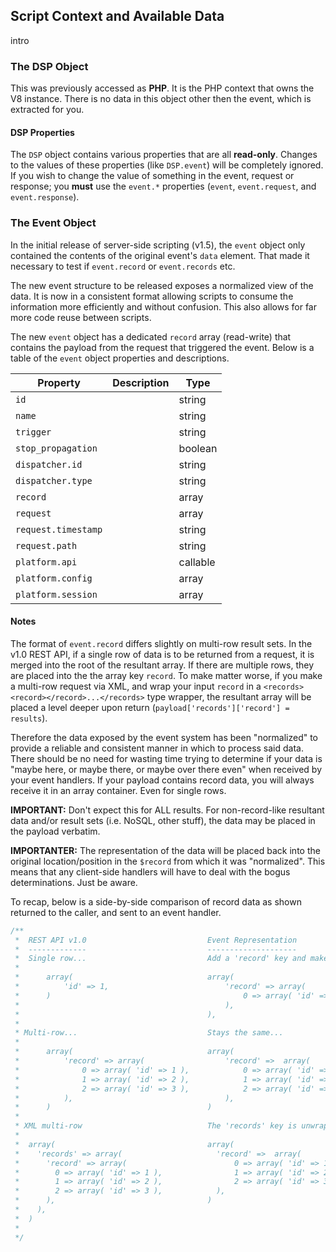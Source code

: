 ## Script Context and Available Data

intro

### The DSP Object

This was previously accessed as **PHP**. It is the PHP context that owns the V8 instance. There is no data in this object other then the event, which is extracted for you.

#### DSP Properties

The `DSP` object contains various properties that are all **read-only**. Changes to the values of these properties (like `DSP.event`) will be completely ignored. If you wish to change the value of something in the event, request or response; you **must** use the `event.*` properties (`event`, `event.request`, and `event.response`). 

### The Event Object

In the initial release of server-side scripting (v1.5), the `event` object only contained the contents of the original event's `data` element. That made it necessary to test if `event.record` or `event.records` etc.

The new event structure to be released exposes a normalized view of the data. It is now in a consistent format allowing scripts to consume the information more efficiently and without confusion. This also allows for far more code reuse between scripts.

The new `event` object has a dedicated `record` array (read-write) that contains the payload from the request that triggered the event. Below is a table of the `event` object properties and descriptions.

|Property|Description|Type|
|--------|-----------|----|
|<code>id</code>||string|
|<code>name</code>||string|
|<code>trigger</code>||string|
|<code>stop_propagation</code>||boolean|
|<code>dispatcher.id</code>||string|
|<code>dispatcher.type</code>||string|
|<code>record</code>||array|
|<code>request</code>||array|
|<code>request.timestamp</code>||string|
|<code>request.path</code>||string|
|<code>platform.api</code>||callable|
|<code>platform.config</code>||array|
|<code>platform.session</code>||array|

#### Notes

The format of `event.record` differs slightly on multi-row result sets. In the v1.0 REST API, if a single row of data is to be returned from a request, it is merged into the root of the resultant array. If there are multiple rows, they are placed into the the array key `record`. To make matter worse, if you make a multi-row request via XML, and wrap your input `record` in a `<records><record></record>...</records>` type wrapper, the resultant array will be placed a level deeper upon return (`payload['records']['record'] = results`).

Therefore the data exposed by the event system has been "normalized" to provide a reliable and consistent manner in which to process said data. There should be no need for wasting time trying to determine if your data is "maybe here, or maybe there, or maybe over there even" when received by your event handlers. If your payload contains record data, you will always receive it in an array container. Even for single rows.

**IMPORTANT:** Don't expect this for ALL results. For non-record-like resultant data and/or result sets (i.e. NoSQL, other stuff), the data may be placed in the payload verbatim.

**IMPORTANTER:** The representation of the data will be placed back into the original location/position in the `$record` from which it was "normalized". This means that any client-side handlers will have to deal with the bogus determinations. Just be aware.

To recap, below is a side-by-side comparison of record data as shown returned to the caller, and sent to an event handler.

```php
/**
 *  REST API v1.0                           Event Representation
 *  -------------                           --------------------
 *  Single row...                           Add a 'record' key and make it look like a multi-row
 *
 *      array(                              array(
 *          'id' => 1,                          'record' => array(
 *      )                                           0 => array( 'id' => 1, ),
 *                                              ),
 *                                          ),
 *
 * Multi-row...                             Stays the same...
 *
 *      array(                              array(
 *          'record' => array(                  'record' =>  array(
 *              0 => array( 'id' => 1 ),            0 => array( 'id' => 1 ),
 *              1 => array( 'id' => 2 ),            1 => array( 'id' => 2 ),
 *              2 => array( 'id' => 3 ),            2 => array( 'id' => 3 ),
 *          ),                                  ),
 *      )                                   )
 *
 * XML multi-row                            The 'records' key is unwrapped, like regular multi-row
 *
 *  array(                                  array(
 *    'records' => array(                     'record' =>  array(
 *      'record' => array(                        0 => array( 'id' => 1 ),
 *        0 => array( 'id' => 1 ),                1 => array( 'id' => 2 ),
 *        1 => array( 'id' => 2 ),                2 => array( 'id' => 3 ),
 *        2 => array( 'id' => 3 ),            ),
 *      ),                                  )
 *    ),
 *  )
 *
 */
```